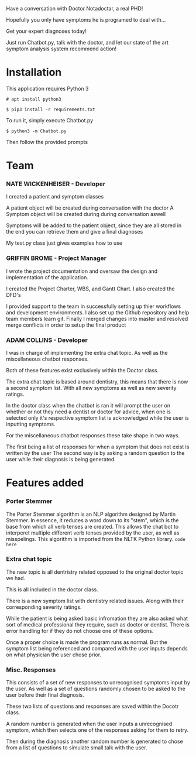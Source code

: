Have a conversation with Doctor Notadoctar, a real PHD!

Hopefully you only have symptoms he is programed to deal with...

Get your expert diagnoses today!

Just run Chatbot.py, talk with the doctor, and let our state of the art symptom analysis
system recommend action!

Installation
===
This application requires Python 3

`# apt install python3`

`$ pip3 install -r requirements.txt`

To run it, simply execute Chatbot.py

`$ python3 -m Chatbot.py`

Then follow the provided prompts

Team
===

### NATE WICKENHEISER - Developer
I created a patient and symptom classes

A patient object will be created during conversation with the doctor
A Symptom object will be created during during conversation aswell

Symptoms will be added to the patient object, since they are all stored
in the end you can retrieve them and give a final diagnoses

My test.py class just gives examples how to use

### GRIFFIN BROME - Project Manager
I wrote the project documentation and oversaw the design and implementation of the application.

I created the Project Charter, WBS, and Gantt Chart. I also created the DFD's 

I provided support to the team in successfully setting up thier workflows and development environments. I also set up the Github repository and help team members learn git. Finally I merged changes into master and resolved merge conflicts in order to setup the final product 

### ADAM COLLINS - Developer
I was in charge of implementing the extra chat topic. As well as the miscellaneous chatbot responses.

Both of these features exist exclusively within the Doctor class.

The extra chat topic is based around dentistry, this means that there is now a second symptom list.
With all new symptoms as well as new severity ratings.

In the doctor class when the chatbot is ran it will prompt the user on whether or not they need a dentist or doctor for advice, when one is selected only it's respective symptom list is acknowledged
while the user is inputting symptoms.

For the miscellaneous chatbot responses these take shape in two ways.

The first being a list of responses for when a symptom that does not exist is written
by the user
The second way is by asking a random question to the user while their diagnosis is being generated.


Features added 
===
### Porter Stemmer
The Porter Stemmer algorithm is an NLP algorithm designed by Martin Stemmer. In essence, it reduces a word down to its "stem", which is the base from which all verb tenses are created. This allows the chat bot to interperet multiple different verb tenses provided by the user, as well as misspelings. This algorithm is imported from the NLTK Python library.
`code here`
### Extra chat topic
The new topic is all dentristry related opposed to the original doctor topic we had.

This is all included in the doctor class.

There is a new symptom list with dentistry related issues. Along with their corresponding severity ratings.

While the patient is being asked basic infromation they are also asked what sort of medical professional they require, such as doctor or dentist.
There is error handling for if they do not choose one of these options.

Once a proper choice is made the program runs as normal.
But the symptom list being referenced and compared with the user inputs depends on what physician the user chose prior.

### Misc. Responses 
This consists of a set of new responses to unrecognised symptoms input by the user.
As well as a set of questions randomly chosen to be asked to the user before their final diagnosis.

These two lists of questions and responses are saved within the Docotr class.

A random number is generated when the user inputs a unrecognised symptom, which then selects one of the responses asking for them to retry.

Then during the diagnosis another random number is generated to chose from a list of questions to simulate small talk with the user.